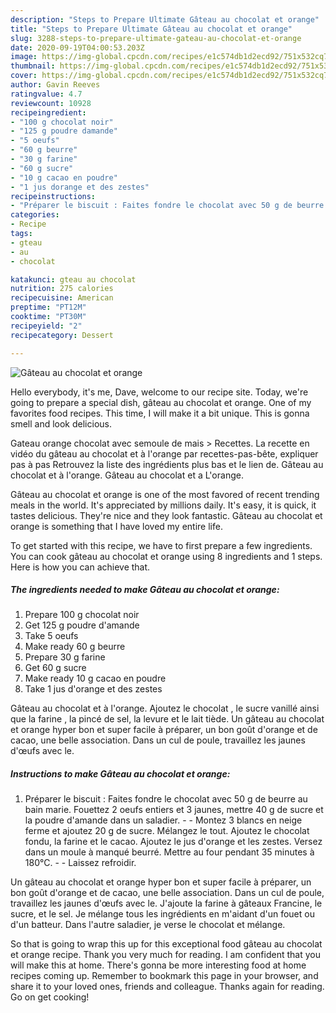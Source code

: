 ```yaml
---
description: "Steps to Prepare Ultimate Gâteau au chocolat et orange"
title: "Steps to Prepare Ultimate Gâteau au chocolat et orange"
slug: 3288-steps-to-prepare-ultimate-gateau-au-chocolat-et-orange
date: 2020-09-19T04:00:53.203Z
image: https://img-global.cpcdn.com/recipes/e1c574db1d2ecd92/751x532cq70/gateau-au-chocolat-et-orange-photo-principale-de-la-recette.jpg
thumbnail: https://img-global.cpcdn.com/recipes/e1c574db1d2ecd92/751x532cq70/gateau-au-chocolat-et-orange-photo-principale-de-la-recette.jpg
cover: https://img-global.cpcdn.com/recipes/e1c574db1d2ecd92/751x532cq70/gateau-au-chocolat-et-orange-photo-principale-de-la-recette.jpg
author: Gavin Reeves
ratingvalue: 4.7
reviewcount: 10928
recipeingredient:
- "100 g chocolat noir"
- "125 g poudre damande"
- "5 oeufs"
- "60 g beurre"
- "30 g farine"
- "60 g sucre"
- "10 g cacao en poudre"
- "1 jus dorange et des zestes"
recipeinstructions:
- "Préparer le biscuit : Faites fondre le chocolat avec 50 g de beurre au bain marie. Fouettez 2 oeufs entiers et 3 jaunes, mettre 40 g de sucre et la poudre d&#39;amande dans un saladier.  Montez 3 blancs en neige ferme et ajoutez 20 g de sucre. Mélangez le tout. Ajoutez le chocolat fondu, la farine et le cacao. Ajoutez le jus d&#39;orange et les zestes. Versez dans un moule à manqué beurré. Mettre au four pendant 35 minutes à 180°C.  Laissez refroidir."
categories:
- Recipe
tags:
- gteau
- au
- chocolat

katakunci: gteau au chocolat 
nutrition: 275 calories
recipecuisine: American
preptime: "PT12M"
cooktime: "PT30M"
recipeyield: "2"
recipecategory: Dessert

---
```



![Gâteau au chocolat et orange](https://img-global.cpcdn.com/recipes/e1c574db1d2ecd92/751x532cq70/gateau-au-chocolat-et-orange-photo-principale-de-la-recette.jpg)

Hello everybody, it's me, Dave, welcome to our recipe site. Today, we're going to prepare a special dish, gâteau au chocolat et orange. One of my favorites food recipes. This time, I will make it a bit unique. This is gonna smell and look delicious.

Gateau orange chocolat avec semoule de mais &gt; Recettes. La recette en vidéo du gâteau au chocolat et à l&#39;orange par recettes-pas-bête, expliquer pas à pas Retrouvez la liste des ingrédients plus bas et le lien de. Gâteau au chocolat et à l&#39;orange. Gâteau au chocolat et a L&#39;orange.

Gâteau au chocolat et orange is one of the most favored of recent trending meals in the world. It's appreciated by millions daily. It's easy, it is quick, it tastes delicious. They're nice and they look fantastic. Gâteau au chocolat et orange is something that I have loved my entire life.


To get started with this recipe, we have to first prepare a few ingredients. You can cook gâteau au chocolat et orange using 8 ingredients and 1 steps. Here is how you can achieve that.

<!--inarticleads1-->

##### The ingredients needed to make Gâteau au chocolat et orange:

1. Prepare 100 g chocolat noir
1. Get 125 g poudre d&#39;amande
1. Take 5 oeufs
1. Make ready 60 g beurre
1. Prepare 30 g farine
1. Get 60 g sucre
1. Make ready 10 g cacao en poudre
1. Take 1 jus d&#39;orange et des zestes


Gâteau au chocolat et à l&#39;orange. Ajoutez le chocolat , le sucre vanillé ainsi que la farine , la pincé de sel, la levure et le lait tiède. Un gâteau au chocolat et orange hyper bon et super facile à préparer, un bon goût d&#39;orange et de cacao, une belle association. Dans un cul de poule, travaillez les jaunes d&#39;œufs avec le. 

<!--inarticleads2-->

##### Instructions to make Gâteau au chocolat et orange:

1. Préparer le biscuit : Faites fondre le chocolat avec 50 g de beurre au bain marie. Fouettez 2 oeufs entiers et 3 jaunes, mettre 40 g de sucre et la poudre d&#39;amande dans un saladier. -  - Montez 3 blancs en neige ferme et ajoutez 20 g de sucre. Mélangez le tout. Ajoutez le chocolat fondu, la farine et le cacao. Ajoutez le jus d&#39;orange et les zestes. Versez dans un moule à manqué beurré. Mettre au four pendant 35 minutes à 180°C. -  - Laissez refroidir.


Un gâteau au chocolat et orange hyper bon et super facile à préparer, un bon goût d&#39;orange et de cacao, une belle association. Dans un cul de poule, travaillez les jaunes d&#39;œufs avec le. J&#39;ajoute la farine à gâteaux Francine, le sucre, et le sel. Je mélange tous les ingrédients en m&#39;aidant d&#39;un fouet ou d&#39;un batteur. Dans l&#39;autre saladier, je verse le chocolat et mélange. 

So that is going to wrap this up for this exceptional food gâteau au chocolat et orange recipe. Thank you very much for reading. I am confident that you will make this at home. There's gonna be more interesting food at home recipes coming up. Remember to bookmark this page in your browser, and share it to your loved ones, friends and colleague. Thanks again for reading. Go on get cooking!
